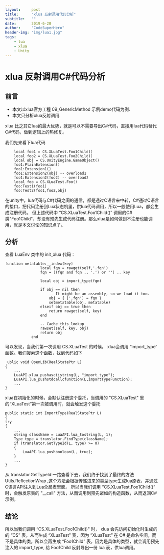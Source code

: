 ```yaml
---
layout:     post
title:      "xlua 反射调用代码分析"
subtitle:   ""
date:       2019-6-20
author:     "CodeSuperHero"
header-img: "img/lua1.jpg"
tags:
    - lua
    - xlua
    - Unity
---
```


# xlua 反射调用C#代码分析

## 前言

- 本文以xlua官方工程 09_GenericMethod 示例demo代码为例.
- 本文只分析xlua反射调用.

xlua 比之其它lua的最大优势，就是可以不需要导出C#代码，直接用lua代码替代C#代码，做到逻辑上的热修复。

我们先来看下lua代码

```
    local foo1 = CS.XLuaTest.Foo1Child()
    local foo2 = CS.XLuaTest.Foo2Child()
    local obj = CS.UnityEngine.GameObject() 
    foo1:PlainExtension()   
    foo1:Extension1()   
    foo1:Extension2(obj) -- overload1   
    foo1:Extension2(foo2) -- overload2  
    local foo = CS.XLuaTest.Foo()   
    foo:Test1(foo1) 
    foo:Test2(foo1,foo2,obj)    
```

在unity中，lua代码与C#代码之间的通信，都是通过C语言来中转，C#通过C语言的接口，把代码注册到Lua状态机里，供lua代码调用，所以一般使用Lua，都会生成注册代码。
但上述代码中 “CS.XLuaTest.Foo1Child()” 调用的C#类"Foo1Child"，却没有预先生成代码注册。那么xlua是如何做到不注册也能调用，就是本文讨论的知识点了。

## 分析

查看 LuaEnv 类中的 init_xlua 代码：

```
function metatable:__index(key) 
                local fqn = rawget(self,'.fqn')
                fqn = ((fqn and fqn .. '.') or '') .. key

                local obj = import_type(fqn)

                if obj == nil then
                    -- It might be an assembly, so we load it too.
                    obj = { ['.fqn'] = fqn }
                    setmetatable(obj, metatable)
                elseif obj == true then
                    return rawget(self, key)
                end

                -- Cache this lookup
                rawset(self, key, obj)
                return obj
            end
```

可以发现，当我们第一次调用 CS.XLuaTest 的时候， xlua会调用 “import_type” 函数。我们搜索这个函数，找到代码如下

```
 ublic void OpenLib(RealStatePtr L)
{
    ...
    LuaAPI.xlua_pushasciistring(L, "import_type");
	LuaAPI.lua_pushstdcallcfunction(L,importTypeFunction);
    ...
}
```

xlua在初始化的时候，会默认注册这个委托，当调用的 "CS.XLuaTest" 里的“XLuaTest”第一次被调用时，就会触发这个委托

```
public static int ImportType(RealStatePtr L)
{
try
{
    ...
    string className = LuaAPI.lua_tostring(L, 1);
    Type type = translator.FindType(className);
    if (translator.GetTypeId(L, type) >= 0)
    {
        LuaAPI.lua_pushboolean(L, true);
    }
    ...
}
```

从 translator.GetTypeId 一路查看下去，我们终于找到了最终的方法 Utils.ReflectionWrap ,这个方法会根据传递进来的类型type生成lua原表，并通过C语言API注入到Lua全局表里面。
所以当我们调用 “CS.XLuaTest.Foo1Child()” 时，会触发原表的 "__call" 方法，从而调用到预先诸如的构造函数，从而返回C#示例。

## 结论

所以当我们调用 “CS.XLuaTest.Foo1Child()" 时， xlua 会先访问初始化时生成的的 “CS” 表，从而生成 “XLuaTest” 表，因为 “XLuaTest” 在 C# 是命名空间，而不是具体的类，所以会再生成 “Foo1Child” 表，因为是具体的类型，就会调用预先注入的 import_type, 给 Foo1Child 反射导出一份 lua 表，供lua调用。